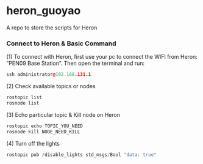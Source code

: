# heron_guoyao
A repo to store the scripts for Heron

### Connect to Heron & Basic Command
(1) To connect with Heron, first use your pc to connect the WIFI from Heron: “PEN09 Base Station”. Then open the terminal and run:
```cpp
ssh administrator@192.168.131.1
```
(2) Check available topics or nodes
```cpp
rostopic list
rosnode list
```
(3) Echo particular topic & Kill node on Heron
```cpp
rostopic echo TOPIC_YOU_NEED
rosnode kill NODE_NEED_KILL
```
(4) Turn off the lights
```cpp
rostopic pub /disable_lights std_msgs/Bool "data: true"
```
